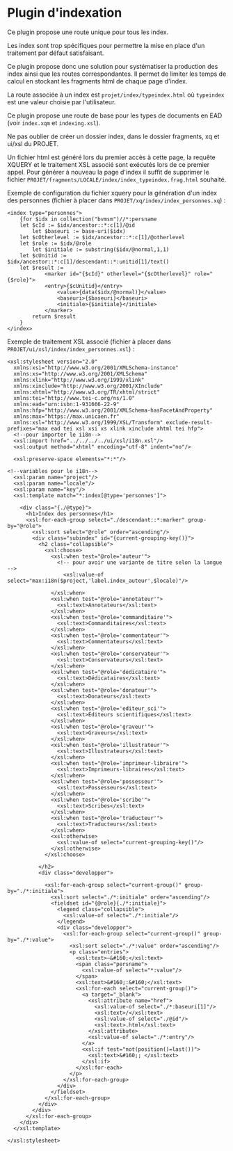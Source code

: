 # Plugin d'indexation #

Ce plugin propose une route unique pour tous les index.

Les index sont trop spécifiques pour permettre la mise en place d'un traitement par défaut satisfaisant.

Ce plugin propose donc une solution pour systématiser la production des index ainsi que les routes correspondantes.
Il permet de limiter les temps de calcul en stockant les fragments html de chaque page d'index.

La route associée à un index est `projet/index/typeindex.html` où `typeindex` est une valeur choisie par l'utilisateur. 

Ce plugin propose une route de base pour les types de documents en EAD (voir `index.xqm` et `indexing.xsl`).

Ne pas oublier de créer un dossier index, dans le dossier fragments, xq et ui/xsl du PROJET.

Un fichier html est généré lors du premier accès à cette page, la requête XQUERY et le traitement XSL associé sont exécutés lors de ce premier appel. Pour générer à nouveau la page d'index il suffit de supprimer le fichier `PROJET/fragments/LOCALE/index/index_typeindex.frag.html` souhaité.

Exemple de configuration du fichier xquery pour la génération d'un index des personnes (fichier à placer dans `PROJET/xq/index/index_personnes.xq`) :

```
<index type="personnes">
	{for $idx in collection("bvmsm")//*:persname
  	let $cId := $idx/ancestor::*:c[1]/@id
		let $baseuri := base-uri($idx)
    let $cOtherlevel := $idx/ancestor::*:c[1]/@otherlevel
    let $role := $idx/@role
		let $initiale := substring($idx/@normal,1,1) 
    let $cUnitid := $idx/ancestor::*:c[1]/descendant::*:unitid[1]/text()
    let $result := 
			<marker id="{$cId}" otherlevel="{$cOtherlevel}" role="{$role}">
   			<entry>{$cUnitid}</entry>
				<value>{data($idx/@normal)}</value>
				<baseuri>{$baseuri}</baseuri>
				<initiale>{$initiale}</initiale>
			</marker>
		return $result
	}
</index>

```

Exemple de traitement XSL associé (fichier à placer dans `PROJET/ui/xsl/index/index_personnes.xsl`) :

```
<xsl:stylesheet version="2.0"
  xmlns:xsi="http://www.w3.org/2001/XMLSchema-instance"
  xmlns:xs="http://www.w3.org/2001/XMLSchema"
  xmlns:xlink="http://www.w3.org/1999/xlink"
  xmlns:xinclude="http://www.w3.org/2001/XInclude"
  xmlns:xhtml="http://www.w3.org/TR/xhtml/strict"
  xmlns:tei="http://www.tei-c.org/ns/1.0"
  xmlns:ead="urn:isbn:1-931666-22-9"
  xmlns:hfp="http://www.w3.org/2001/XMLSchema-hasFacetAndProperty"
  xmlns:max="https://max.unicaen.fr"
  xmlns:xsl="http://www.w3.org/1999/XSL/Transform" exclude-result-prefixes="max ead tei xsl xsi xs xlink xinclude xhtml tei hfp">
  <!--pour importer le i18n-->
  <xsl:import href="../../../../ui/xsl/i18n.xsl"/>
  <xsl:output method="xhtml" encoding="utf-8" indent="no"/>
  
  <xsl:preserve-space elements="*:*"/>
  
<!--variables pour le i18n-->
  <xsl:param name="project"/>
  <xsl:param name="locale"/>
  <xsl:param name="key"/>
  <xsl:template match="*:index[@type='personnes']">

    <div class="{./@type}">
      <h1>Index des personnes</h1>
      <xsl:for-each-group select="./descendant::*:marker" group-by="@role">
        <xsl:sort select="@role" order="ascending"/>
        <div class="subindex" id="{current-grouping-key()}">
          <h2 class="collapsible">
            <xsl:choose>
              <xsl:when test="@role='auteur'">
                <!-- pour avoir une variante de titre selon la langue -->
                  <xsl:value-of select="max:i18n($project,'label.index_auteur',$locale)"/>
                
              </xsl:when>
              <xsl:when test="@role='annotateur'">
                <xsl:text>Annotateurs</xsl:text>
              </xsl:when>
              <xsl:when test="@role='commanditaire'">
                <xsl:text>Commanditaires</xsl:text>
              </xsl:when>
              <xsl:when test="@role='commentateur'">
                <xsl:text>Commentateurs</xsl:text>
              </xsl:when>
              <xsl:when test="@role='conservateur'">
                <xsl:text>Conservateurs</xsl:text>
              </xsl:when>
              <xsl:when test="@role='dedicataire'">
                <xsl:text>Dédicataires</xsl:text>
              </xsl:when>
              <xsl:when test="@role='donateur'">
                <xsl:text>Donateurs</xsl:text>
              </xsl:when>
              <xsl:when test="@role='editeur_sci'">
                <xsl:text>Éditeurs scientifiques</xsl:text>
              </xsl:when>
              <xsl:when test="@role='graveur'">
                <xsl:text>Graveurs</xsl:text>
              </xsl:when>
              <xsl:when test="@role='illustrateur'">
                <xsl:text>Illustrateurs</xsl:text>
              </xsl:when>
              <xsl:when test="@role='imprimeur-libraire'">
                <xsl:text>Imprimeurs-libraires</xsl:text>
              </xsl:when>
              <xsl:when test="@role='possesseur'">
                <xsl:text>Possesseurs</xsl:text>
              </xsl:when>
              <xsl:when test="@role='scribe'">
                <xsl:text>Scribes</xsl:text>
              </xsl:when>
              <xsl:when test="@role='traducteur'">
                <xsl:text>Traducteurs</xsl:text>
              </xsl:when>
              <xsl:otherwise>
                <xsl:value-of select="current-grouping-key()"/>
              </xsl:otherwise>
            </xsl:choose>

          </h2>
          <div class="developper">

            <xsl:for-each-group select="current-group()" group-by="./*:initiale">
              <xsl:sort select="./*:initiale" order="ascending"/>
              <fieldset id="{@role}{./*:initiale}">
                <legend class="collapsible">
                  <xsl:value-of select="./*:initiale"/>
                </legend>
                <div class="developper">
                  <xsl:for-each-group select="current-group()" group-by="./*:value">
                    <xsl:sort select="./*:value" order="ascending"/>
                    <p class="entries">
                      <xsl:text>–&#160;</xsl:text>
                      <span class="persname">
                        <xsl:value-of select="*:value"/>
                      </span>
                      <xsl:text>&#160;:&#160;</xsl:text>
                      <xsl:for-each select="current-group()">
                        <a target="_blank">
                          <xsl:attribute name="href">
                            <xsl:value-of select="./*:baseuri[1]"/>
                            <xsl:text>/</xsl:text>
                            <xsl:value-of select="./@id"/>
                            <xsl:text>.html</xsl:text>
                          </xsl:attribute>
                          <xsl:value-of select="./*:entry"/>
                        </a>
                        <xsl:if test="not(position()=last())">
                          <xsl:text>&#160;; </xsl:text>
                        </xsl:if>
                      </xsl:for-each>
                    </p>
                  </xsl:for-each-group>
                </div>
              </fieldset>
            </xsl:for-each-group>
          </div>
        </div>
      </xsl:for-each-group>
    </div>
  </xsl:template>

</xsl:stylesheet>
```  


